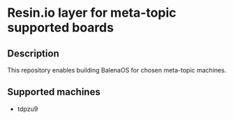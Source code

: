 # Resin.io layer for meta-topic supported boards

## Description
This repository enables building BalenaOS for chosen meta-topic machines.

## Supported machines
* tdpzu9
